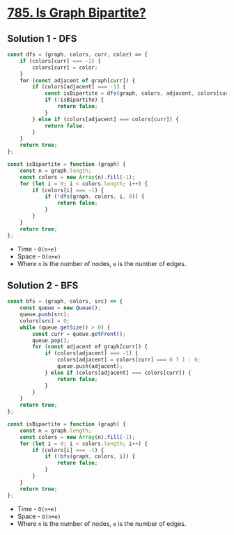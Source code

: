 # [785. Is Graph Bipartite?](https://leetcode.com/problems/is-graph-bipartite/)

## Solution 1 - DFS

```js
const dfs = (graph, colors, curr, color) => {
    if (colors[curr] === -1) {
        colors[curr] = color;
    }
    for (const adjacent of graph[curr]) {
        if (colors[adjacent] === -1) {
            const isBipartite = dfs(graph, colors, adjacent, colors[curr] === 0 ? 1 : 0);
            if (!isBipartite) {
                return false;
            }
        } else if (colors[adjacent] === colors[curr]) {
            return false;
        }
    }
    return true;
};

const isBipartite = function (graph) {
    const n = graph.length;
    const colors = new Array(n).fill(-1);
    for (let i = 0; i < colors.length; i++) {
        if (colors[i] === -1) {
            if (!dfs(graph, colors, i, 0)) {
                return false;
            }
        }
    }
    return true;
};
```

-   Time - `O(n+e)`
-   Space - `O(n+e)`
-   Where `n` is the number of nodes, `e` is the number of edges.

## Solution 2 - BFS

```js
const bfs = (graph, colors, src) => {
    const queue = new Queue();
    queue.push(src);
    colors[src] = 0;
    while (queue.getSize() > 0) {
        const curr = queue.getFront();
        queue.pop();
        for (const adjacent of graph[curr]) {
            if (colors[adjacent] === -1) {
                colors[adjacent] = colors[curr] === 0 ? 1 : 0;
                queue.push(adjacent);
            } else if (colors[adjacent] === colors[curr]) {
                return false;
            }
        }
    }
    return true;
};

const isBipartite = function (graph) {
    const n = graph.length;
    const colors = new Array(n).fill(-1);
    for (let i = 0; i < colors.length; i++) {
        if (colors[i] === -1) {
            if (!bfs(graph, colors, i)) {
                return false;
            }
        }
    }
    return true;
};
```

-   Time - `O(n+e)`
-   Space - `O(n+e)`
-   Where `n` is the number of nodes, `e` is the number of edges.
